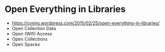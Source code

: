 Open Everything in Libraries
============================

-   <https://cynng.wordpress.com/2015/02/25/open-everything-in-libraries/>
-   Open Collection Data
-   Open (Wifi) Access
-   Open Collections
-   Open Spaces

